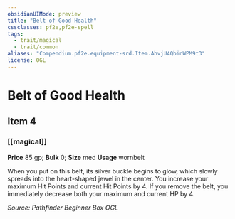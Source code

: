 ```yaml
---
obsidianUIMode: preview
title: "Belt of Good Health"
cssclasses: pf2e,pf2e-spell
tags:
  - trait/magical
  - trait/common
aliases: "Compendium.pf2e.equipment-srd.Item.AhvjU4QbinWPM9t3"
license: OGL
---
```

# Belt of Good Health
## Item 4
### [[magical]]


**Price** 85 gp; 
**Bulk** 0; **Size** med
**Usage** wornbelt

When you put on this belt, its silver buckle begins to glow, which slowly spreads into the heart-shaped jewel in the center. You increase your maximum Hit Points and current Hit Points by 4. If you remove the belt, you immediately decrease both your maximum and current HP by 4.

*Source: Pathfinder Beginner Box*
*OGL*